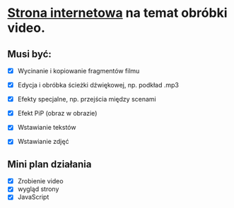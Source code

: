 # [Strona internetowa][1] na temat obróbki video.

## Musi być:
- [x] Wycinanie i kopiowanie fragmentów filmu
- [x] Edycja i obróbka ścieżki dźwiękowej, np. podkład .mp3
- [x] Efekty specjalne, np. przejścia między scenami
- [x] Efekt PiP (obraz w obrazie)
- [x] Wstawianie tekstów
- [x] Wstawianie zdjęć


## Mini plan działania
- [x] Zrobienie video
- [x] wygląd strony
- [x] JavaScript

[1]: http://37.8.214.76/~d14.kukiz.krzysztof/zad/video-tutorial